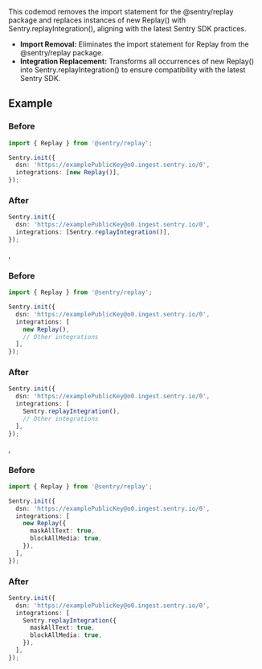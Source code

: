 This codemod removes the import statement for the @sentry/replay package and replaces instances of new Replay() with Sentry.replayIntegration(), aligning with the latest Sentry SDK practices.

- **Import Removal:** Eliminates the import statement for Replay from the @sentry/replay package.
- **Integration Replacement:** Transforms all occurrences of new Replay() into Sentry.replayIntegration() to ensure compatibility with the latest Sentry SDK.

## Example

### Before

```ts
import { Replay } from '@sentry/replay';

Sentry.init({
  dsn: 'https://examplePublicKey@o0.ingest.sentry.io/0',
  integrations: [new Replay()],
});
```

### After

```ts
Sentry.init({
  dsn: 'https://examplePublicKey@o0.ingest.sentry.io/0',
  integrations: [Sentry.replayIntegration()],
});
```
,
### Before

```ts
import { Replay } from '@sentry/replay';

Sentry.init({
  dsn: 'https://examplePublicKey@o0.ingest.sentry.io/0',
  integrations: [
    new Replay(),
    // Other integrations
  ],
});
```

### After

```ts
Sentry.init({
  dsn: 'https://examplePublicKey@o0.ingest.sentry.io/0',
  integrations: [
    Sentry.replayIntegration(),
    // Other integrations
  ],
});
```
,
### Before

```ts
import { Replay } from '@sentry/replay';

Sentry.init({
  dsn: 'https://examplePublicKey@o0.ingest.sentry.io/0',
  integrations: [
    new Replay({
      maskAllText: true,
      blockAllMedia: true,
    }),
  ],
});
```

### After

```ts
Sentry.init({
  dsn: 'https://examplePublicKey@o0.ingest.sentry.io/0',
  integrations: [
    Sentry.replayIntegration({
      maskAllText: true,
      blockAllMedia: true,
    }),
  ],
});
```

